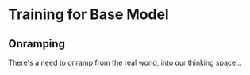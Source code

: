 # Training for Base Model

## Onramping

There's a need to onramp from the real world, into our thinking space...
